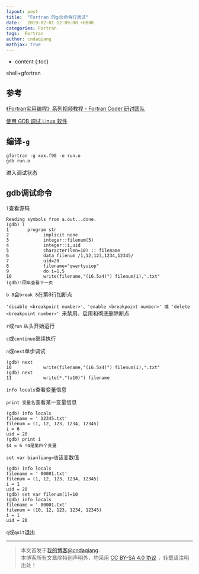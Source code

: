 ```yaml
---
layout: post
title:  "Fortran 的gdb命令行调试"
date:   2019-02-01 12:09:00 +0800
categories: Fortran
tags:  Fortran
author: cndaqiang
mathjax: true
---
```

* content
{:toc}


shell+gfortran





## 参考
[《Fortran实用编程》系列视频教程 - Fortran Coder 研讨团队](http://v.fcode.cn/)<br>

[使用 GDB 调试 Linux 软件](https://www.ibm.com/developerworks/cn/linux/sdk/gdb/index.html)



## 编译`-g`
```
gfortran -g xxx.f90 -o run.o
gdb run.o
```
进入调试状态

## gdb调试命令
`l`查看源码
```
Reading symbols from a.out...done.
(gdb) l
1       program str
2             implicit none
3             integer::filenum(5)
4             integer::i,uid
5             character(len=10) :: filename
6             data filenum /1,12,123,1234,12345/
7             uid=20
8             filename="qwertyuiop"
9             do i=1,5
10            write(filename,"(i6.5a4)") filenum(i),".txt"
(gdb)!回车查看下一页
```
`b 8`会`break 8`在第8行加断点

`'disable <breakpoint number>'、'enable <breakpoint number>' 或 'delete <breakpoint number>' `来禁用、启用和彻底删除断点

`r`或`run` 从头开始运行

`c`或`continue`继续执行

`n`或`next`单步调试

```
(gdb) next
10            write(filename,"(i6.5a4)") filenum(i),".txt"
(gdb) next
11            write(*,"(a10)") filename
```



`info locals`查看变量信息

`print 变量名`查看某一变量信息

```
(gdb) info locals
filename = ' 12345.txt'
filenum = (1, 12, 123, 1234, 12345)
i = 6
uid = 20
(gdb) print i
$4 = 6 !4是第四个变量
```

`set var bianliang=值`该变数值

```
(gdb) info locals
filename = ' 00001.txt'
filenum = (1, 12, 123, 1234, 12345)
i = 1
uid = 20
(gdb) set var filenum(1)=10
(gdb) info locals
filename = ' 00001.txt'
filenum = (10, 12, 123, 1234, 12345)
i = 1
uid = 20
```



`q`或`quit`退出






------
>本文首发于[我的博客@cndaqiang](https://cndaqiang.github.io/).<br>
>本博客所有文章除特别声明外，均采用 [CC BY-SA 4.0 协议](https://creativecommons.org/licenses/by-sa/4.0/deed.zh) ，转载请注明出处！

